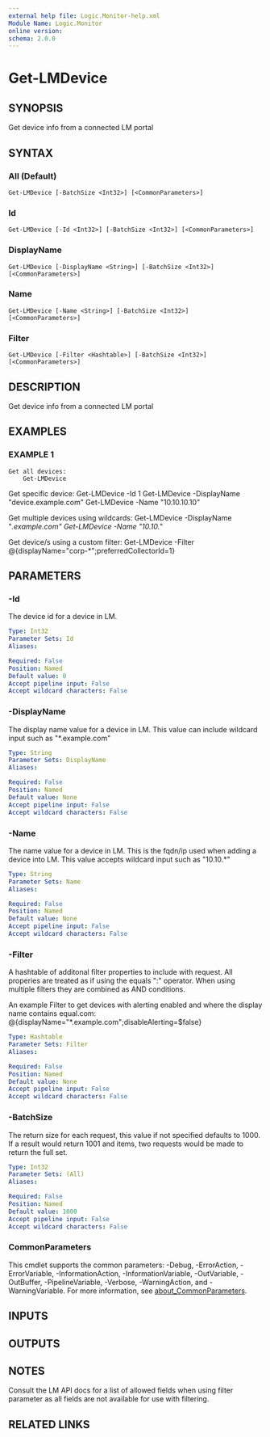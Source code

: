 ```yaml
---
external help file: Logic.Monitor-help.xml
Module Name: Logic.Monitor
online version:
schema: 2.0.0
---
```


# Get-LMDevice

## SYNOPSIS
Get device info from a connected LM portal

## SYNTAX

### All (Default)
```
Get-LMDevice [-BatchSize <Int32>] [<CommonParameters>]
```

### Id
```
Get-LMDevice [-Id <Int32>] [-BatchSize <Int32>] [<CommonParameters>]
```

### DisplayName
```
Get-LMDevice [-DisplayName <String>] [-BatchSize <Int32>] [<CommonParameters>]
```

### Name
```
Get-LMDevice [-Name <String>] [-BatchSize <Int32>] [<CommonParameters>]
```

### Filter
```
Get-LMDevice [-Filter <Hashtable>] [-BatchSize <Int32>] [<CommonParameters>]
```

## DESCRIPTION
Get device info from a connected LM portal

## EXAMPLES

### EXAMPLE 1
```
Get all devices:
    Get-LMDevice
```

Get specific device:
    Get-LMDevice -Id 1
    Get-LMDevice -DisplayName "device.example.com"
    Get-LMDevice -Name "10.10.10.10"

Get multiple devices using wildcards:
    Get-LMDevice -DisplayName "*.example.com"
    Get-LMDevice -Name "10.10.*"

Get device/s using a custom filter:
    Get-LMDevice -Filter @{displayName="corp-*";preferredCollectorId=1}

## PARAMETERS

### -Id
The device id for a device in LM.

```yaml
Type: Int32
Parameter Sets: Id
Aliases:

Required: False
Position: Named
Default value: 0
Accept pipeline input: False
Accept wildcard characters: False
```

### -DisplayName
The display name value for a device in LM.
This value can include wildcard input such as "*.example.com"

```yaml
Type: String
Parameter Sets: DisplayName
Aliases:

Required: False
Position: Named
Default value: None
Accept pipeline input: False
Accept wildcard characters: False
```

### -Name
The name value for a device in LM.
This is the fqdn/ip used when adding a device into LM.
This value accepts wildcard input such as "10.10.*"

```yaml
Type: String
Parameter Sets: Name
Aliases:

Required: False
Position: Named
Default value: None
Accept pipeline input: False
Accept wildcard characters: False
```

### -Filter
A hashtable of additonal filter properties to include with request.
All properies are treated as if using the equals ":" operator.
When using multiple filters they are combined as AND conditions.

An example Filter to get devices with alerting enabled and where the display name contains equal.com:
    @{displayName="*.example.com";disableAlerting=$false}

```yaml
Type: Hashtable
Parameter Sets: Filter
Aliases:

Required: False
Position: Named
Default value: None
Accept pipeline input: False
Accept wildcard characters: False
```

### -BatchSize
The return size for each request, this value if not specified defaults to 1000.
If a result would return 1001 and items, two requests would be made to return the full set.

```yaml
Type: Int32
Parameter Sets: (All)
Aliases:

Required: False
Position: Named
Default value: 1000
Accept pipeline input: False
Accept wildcard characters: False
```

### CommonParameters
This cmdlet supports the common parameters: -Debug, -ErrorAction, -ErrorVariable, -InformationAction, -InformationVariable, -OutVariable, -OutBuffer, -PipelineVariable, -Verbose, -WarningAction, and -WarningVariable. For more information, see [about_CommonParameters](http://go.microsoft.com/fwlink/?LinkID=113216).

## INPUTS

## OUTPUTS

## NOTES
Consult the LM API docs for a list of allowed fields when using filter parameter as all fields are not available for use with filtering.

## RELATED LINKS
